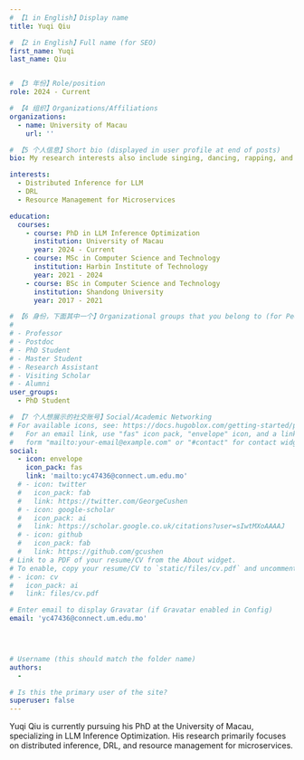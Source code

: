 ```yaml
---
# 【1 in English】Display name 
title: Yuqi Qiu

# 【2 in English】Full name (for SEO)
first_name: Yuqi
last_name: Qiu


# 【3 年份】Role/position
role: 2024 - Current

# 【4 组织】Organizations/Affiliations
organizations:
  - name: University of Macau
    url: ''

# 【5 个人信息】Short bio (displayed in user profile at end of posts)
bio: My research interests also include singing, dancing, rapping, and basketball. Music.

interests:
  - Distributed Inference for LLM
  - DRL
  - Resource Management for Microservices

education:
  courses:
    - course: PhD in LLM Inference Optimization
      institution: University of Macau
      year: 2024 - Current
    - course: MSc in Computer Science and Technology
      institution: Harbin Institute of Technology
      year: 2021 - 2024
    - course: BSc in Computer Science and Technology
      institution: Shandong University
      year: 2017 - 2021

# 【6 身份，下面其中一个】Organizational groups that you belong to (for People widget)
#  
# - Professor
# - Postdoc
# - PhD Student
# - Master Student
# - Research Assistant
# - Visiting Scholar
# - Alumni
user_groups:
  - PhD Student

# 【7 个人想展示的社交账号】Social/Academic Networking
# For available icons, see: https://docs.hugoblox.com/getting-started/page-builder/#icons
#   For an email link, use "fas" icon pack, "envelope" icon, and a link in the
#   form "mailto:your-email@example.com" or "#contact" for contact widget.
social:
  - icon: envelope
    icon_pack: fas
    link: 'mailto:yc47436@connect.um.edu.mo'
  # - icon: twitter
  #   icon_pack: fab
  #   link: https://twitter.com/GeorgeCushen
  # - icon: google-scholar
  #   icon_pack: ai
  #   link: https://scholar.google.co.uk/citations?user=sIwtMXoAAAAJ
  # - icon: github
  #   icon_pack: fab
  #   link: https://github.com/gcushen
# Link to a PDF of your resume/CV from the About widget.
# To enable, copy your resume/CV to `static/files/cv.pdf` and uncomment the lines below.
# - icon: cv
#   icon_pack: ai
#   link: files/cv.pdf

# Enter email to display Gravatar (if Gravatar enabled in Config)
email: 'yc47436@connect.um.edu.mo'



  
# Username (this should match the folder name)
authors:
  - 

# Is this the primary user of the site?
superuser: false
---
```

Yuqi Qiu is currently pursuing his PhD at the University of Macau, specializing in LLM Inference Optimization. 
His research primarily focuses on distributed inference, DRL, and resource management for microservices.
